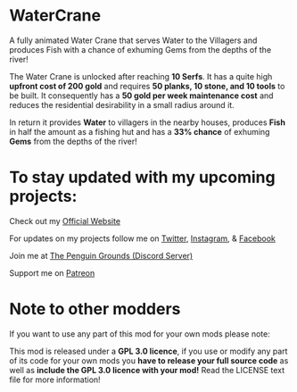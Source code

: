 # WaterCrane
A fully animated Water Crane that serves Water to the Villagers and produces Fish with a chance of exhuming Gems from the depths of the river!

The Water Crane is unlocked after reaching **10 Serfs**. It has a quite high **upfront cost of 200 gold** and requires **50 planks, 10 stone, and 10 tools** to be built. It consequently has a **50 gold per week maintenance cost** and reduces the residential desirability in a small radius around it.

In return it provides **Water** to villagers in the nearby houses, produces **Fish** in half the amount as a fishing hut and has a **33% chance** of exhuming **Gems** from the depths of the river!

# To stay updated with my upcoming projects:

Check out my [Official Website](https://minotorious.github.io/)

For updates on my projects follow me on [Twitter](https://twitter.com/theOneTrueMino), [Instagram](https://www.instagram.com/minotorious), & [Facebook](https://www.facebook.com/Minotorious.Official)

Join me at [The Penguin Grounds (Discord Server)](https://discord.com/invite/AMMcH5a)

Support me on [Patreon](https://www.patreon.com/minotorious)

# Note to other modders

If you want to use any part of this mod for your own mods please note:

This mod is released under a **GPL 3.0 licence**, if you use or modify any part of its code for your own mods you **have to release your full source code** as well as **include the GPL 3.0 licence with your mod!** Read the LICENSE text file for more information!
